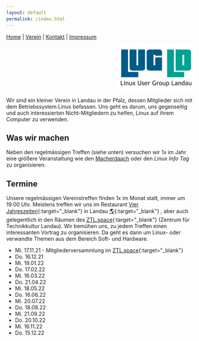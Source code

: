 ```yaml
---
layout: default
permalink: /index.html
---
```

[Home](/) | [Verein](verein.html) | [Kontakt](kontakt.html) | [Impressum](impressum.html)

<div>
<img src="img/LUG-LD_logo_205x125.png" alt="LUG-LD Logo" title="Die Linux User Group Landau e. V." style="float: right; padding: 0 0 0 10px;">
</div>
<br style="clear: both;">

Wir sind ein kleiner Verein in Landau in der Pfalz, dessen Mitglieder sich mit dem Betriebssystem Linux befassen. Uns geht es darum, uns gegenseitig und auch interessierten Nicht-Mitgliedern zu helfen, Linux auf ihrem Computer zu verwenden.

## Was wir machen
Neben den regelmässigen Treffen (siehe unten) versuchen wir 1x im Jahr eine größere Veranstaltung wie den [Macherdaach](https://macherdaa.ch) oder den *Linux Info Tag* zu organisieren.

## Termine
Unsere regelmässigen Vereinstreffen finden 1x im Monat statt, immer um 19:00 Uhr. Meistens treffen wir uns im Restaurant [Vier Jahreszeiten](http://www.vierjahreszeiten-landau.de/){:target="_blank"} in Landau [🌎](https://osm.org/go/0DP1YoLun?layers=N&m=){:target="_blank"} , aber auch gelegentlich in den Räumen des [ZTL.space](https://ztl.space){:target="_blank"} (Zentrum für Technikkultur Landau). Wir bemühen uns, zu jedem Treffen einen interessanten Vortrag zu organisieren. Da geht es dann um Linux- oder verwandte Themen aus dem Bereich Soft- und Hardware.
* Mi. 17.11.21 - Mitgliederversammlung im [ZTL.space](https://ztl.space){:target="_blank"}
* Do. 16.12.21
* Mi. 19.01.22
* Do. 17.02.22
* Mi. 16.03.22
* Do. 21.04.22
* Mi. 18.05.22
* Do. 16.06.22
* Mi. 20.07.22
* Do. 18.08.22
* Mi. 21.09.22
* Do. 20.10.22
* Mi. 16.11.22
* Do. 15.12.22
